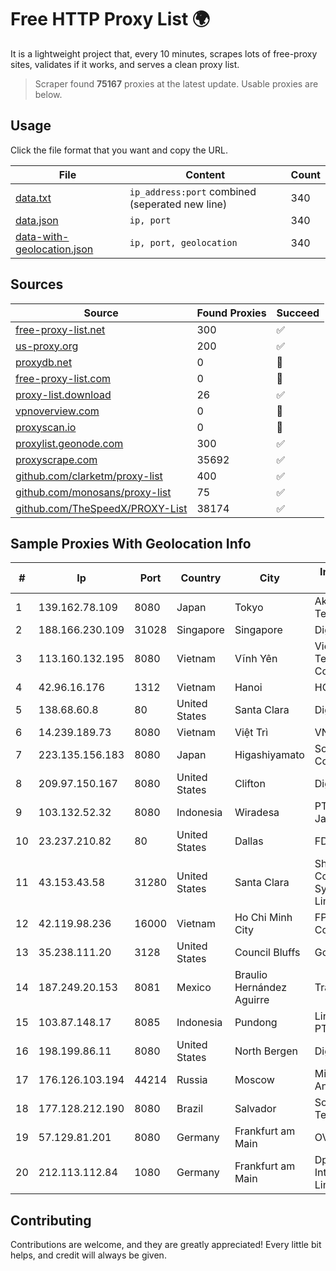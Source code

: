 
# Free HTTP Proxy List 🌍

It is a lightweight project that, every 10 minutes, scrapes lots of free-proxy sites, validates if it works, and serves a clean proxy list.


> Scraper found **75167** proxies at the latest update. Usable proxies are below.

## Usage

Click the file format that you want and copy the URL.


|File|Content|Count|
|----|-------|-----|
|[data.txt](https://raw.githubusercontent.com/themiralay/Proxy-List-World/master/data.txt)|`ip_address:port` combined (seperated new line)|340|
|[data.json](https://raw.githubusercontent.com/themiralay/Proxy-List-World/master/data.json)|`ip, port`|340|
|[data-with-geolocation.json](https://raw.githubusercontent.com/themiralay/Proxy-List-World/master/data-with-geolocation.json)|`ip, port, geolocation`|340|

## Sources

|Source|Found Proxies|Succeed|
|------|-------------|-------|
|[free-proxy-list.net](https://free-proxy-list.net)|300|✅|
|[us-proxy.org](https://www.us-proxy.org)|200|✅|
|[proxydb.net](http://proxydb.net)|0|🚫|
|[free-proxy-list.com](https://free-proxy-list.com/?page=&port=&type%5B%5D=http&type%5B%5D=https&up_time=0&search=Search)|0|🚫|
|[proxy-list.download](https://www.proxy-list.download/HTTP)|26|✅|
|[vpnoverview.com](https://vpnoverview.com/privacy/anonymous-browsing/free-proxy-servers)|0|🚫|
|[proxyscan.io](https://www.proxyscan.io)|0|🚫|
|[proxylist.geonode.com](https://proxylist.geonode.com/api/proxy-list?limit=300&page=1&sort_by=lastChecked&sort_type=desc&protocols=http,https)|300|✅|
|[proxyscrape.com](https://api.proxyscrape.com/v2/?request=displayproxies&protocol=http&timeout=10000&country=all&ssl=all&anonymity=all)|35692|✅|
|[github.com/clarketm/proxy-list](https://raw.githubusercontent.com/clarketm/proxy-list/master/proxy-list-raw.txt)|400|✅|
|[github.com/monosans/proxy-list](https://raw.githubusercontent.com/monosans/proxy-list/main/proxies/http.txt)|75|✅|
|[github.com/TheSpeedX/PROXY-List](https://raw.githubusercontent.com/TheSpeedX/PROXY-List/master/http.txt)|38174|✅|


## Sample Proxies With Geolocation Info

|#|Ip|Port|Country|City|Internet Service Provider|
|-|--|----|-------|----|-------------------------|
|1|139.162.78.109|8080|Japan|Tokyo|Akamai Technologies, Inc.|
|2|188.166.230.109|31028|Singapore|Singapore|DigitalOcean, LLC|
|3|113.160.132.195|8080|Vietnam|Vĩnh Yên|VietNam Post and Telecom Corporation|
|4|42.96.16.176|1312|Vietnam|Hanoi|HOALAC-VNNIC|
|5|138.68.60.8|80|United States|Santa Clara|DigitalOcean, LLC|
|6|14.239.189.73|8080|Vietnam|Việt Trì|VNPT|
|7|223.135.156.183|8080|Japan|Higashiyamato|So-net Corporation|
|8|209.97.150.167|8080|United States|Clifton|DigitalOcean, LLC|
|9|103.132.52.32|8080|Indonesia|Wiradesa|PT Adeaksa Indo Jayatama|
|10|23.237.210.82|80|United States|Dallas|FDCservers.net|
|11|43.153.43.58|31280|United States|Santa Clara|Shenzhen Tencent Computer Systems Company Limited|
|12|42.119.98.236|16000|Vietnam|Ho Chi Minh City|FPT Telecom Company|
|13|35.238.111.20|3128|United States|Council Bluffs|Google LLC|
|14|187.249.20.153|8081|Mexico|Braulio Hernández Aguirre|Transtelco Inc|
|15|103.87.148.17|8085|Indonesia|Pundong|Lintas Data Prima, PT|
|16|198.199.86.11|8080|United States|North Bergen|DigitalOcean, LLC|
|17|176.126.103.194|44214|Russia|Moscow|Miglovets Egor Andreevich|
|18|177.128.212.190|8080|Brazil|Salvador|Softdados Telecomunicações|
|19|57.129.81.201|8080|Germany|Frankfurt am Main|OVH SAS|
|20|212.113.112.84|1080|Germany|Frankfurt am Main|DpkgSoft International Limited|



## Contributing

Contributions are welcome, and they are greatly appreciated! Every
little bit helps, and credit will always be given.

